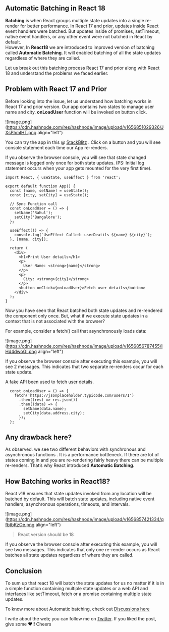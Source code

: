 ## Automatic Batching in React 18

 **Batching** is when React groups multiple state updates into a single re-render for better performance. In React 17 and prior, updates inside React event handlers were batched. But updates inside of promises, setTimeout, native event handlers, or any other event were not batched in React by default. 
<br/>
  However, In **React18** we are introduced to improved version of batching called **Automatic Batching**. It will enabled batching of all the state updates regardless of where they are called.

Let us break out this batching process React 17 and prior along with React 18 and understand the problems we faced earlier.

## Problem with React 17 and Prior

  Before looking into the issue, let us understand how batching works in React 17 and prior version. Our app contains two states to manage user name and city. **onLoadUser** function will be invoked on button click.

![image.png](https://cdn.hashnode.com/res/hashnode/image/upload/v1656851029326/JXsPhmIHT.png align="left")

You can try the app in this @ [StackBlitz](https://stackblitz.com/edit/react-ve7run?file=src%2FuserInfo.js,src%2FApp.js) . Click on a button and you will see console statement each time our App re-renders.

If you observe the browser console, you will see that state changed message is logged only once for both state updates. (PS: Initial log statement occurs when your app gets mounted for the very first time).

```
import React, { useState, useEffect } from 'react';

export default function App() {
  const [name, setName] = useState();
  const [city, setCity] = useState();

  // Sync Function call
  const onLoadUser = () => {
    setName('Rahul');
    setCity('Bangalore');
  };

  useEffect(() => {
    console.log(`UseEffect Called: userDeatils ${name} ${city}`);
  }, [name, city]);

  return (
    <div>
      <h1>Print User details</h1>
      <p>
        User Name: <strong>{name}</strong>
      </p>
      <p>
        City: <strong>{city}</strong>
      </p>
      <button onClick={onLoadUser}>Fetch user details</button>
    </div>
  );
}
``` 
Now you have seen that React batched both state updates and re-rendered the component only once.
But, what if we execute state updates in a context that is not associated with the browser?

For example, consider a fetch() call that asynchronously loads data:

![image.png](https://cdn.hashnode.com/res/hashnode/image/upload/v1656856787455/IHd4dwoGI.png align="left")
 
If you observe the browser console after executing this example, you will see 2 messages. This indicates that two separate re-renders occur for each state update.

A fake API been used to fetch user details.

```
  const onLoadUser = () => {
    fetch('https://jsonplaceholder.typicode.com/users/1')
      .then((res) => res.json())
      .then((data) => {
        setName(data.name);
        setCity(data.address.city);
      });
  };
``` 
## Any drawback here?

As observed. we see two different behaviors with synchronous and asynchronous functions . It is a performance bottleneck. If there are lot of states coming in and you are re-rendering fairly heavy there can be multiple re-renders.
That’s why React introduced **Automatic Batching**.

## How Batching works in React18?

React v18 ensures that state updates invoked from any location will be batched by default. This will batch state updates, including native event handlers, asynchronous operations, timeouts, and intervals.

![image.png](https://cdn.hashnode.com/res/hashnode/image/upload/v1656857421334/qfbtbKzOe.png align="left")
> React version should be 18

If you observe the browser console after executing this example, you will see two messages. This indicates that only one re-render occurs as React batches all state updates regardless of where they are called.

## Conclusion

To sum up that react 18 will batch the state updates for us no matter if it is in a simple function containing multiple state updates or a web API and interfaces like setTimeout, fetch or a promise containing multiple state updates.

To know more about Automatic batching, check out [Discussions here](https://github.com/reactwg/react-18/discussions/21)

I write about the web; you can follow me on [Twitter](https://twitter.com/deraowl). If you liked the post, give some ❤️!! Cheers